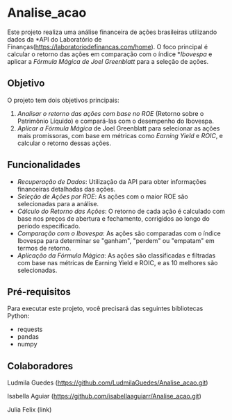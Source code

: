 # Analise_acao

Este projeto realiza uma análise financeira de ações brasileiras utilizando dados da *API do Laboratório de Finanças(https://laboratoriodefinancas.com/home). O foco principal é calcular o retorno das ações em comparação com o índice **Ibovespa* e aplicar a *Fórmula Mágica de Joel Greenblatt* para a seleção de ações.

## Objetivo

O projeto tem dois objetivos principais:

1. *Analisar o retorno das ações com base no ROE* (Retorno sobre o Patrimônio Líquido) e compará-las com o desempenho do Ibovespa.
2. *Aplicar a Fórmula Mágica* de Joel Greenblatt para selecionar as ações mais promissoras, com base em métricas como *Earning Yield* e *ROIC*, e calcular o retorno dessas ações.

## Funcionalidades

- *Recuperação de Dados*: Utilização da API para obter informações financeiras detalhadas das ações.
- *Seleção de Ações por ROE*: As ações com o maior ROE são selecionadas para a análise.
- *Cálculo do Retorno das Ações*: O retorno de cada ação é calculado com base nos preços de abertura e fechamento, corrigidos ao longo do período especificado.
- *Comparação com o Ibovespa*: As ações são comparadas com o índice Ibovespa para determinar se "ganham", "perdem" ou "empatam" em termos de retorno.
- *Aplicação da Fórmula Mágica*: As ações são classificadas e filtradas com base nas métricas de Earning Yield e ROIC, e as 10 melhores são selecionadas.

## Pré-requisitos

Para executar este projeto, você precisará das seguintes bibliotecas Python:

- requests
- pandas
- numpy

## Colaboradores
Ludmila Guedes (https://github.com/LudmilaGuedes/Analise_acao.git)

Isabella Aguiar (https://github.com/isabellaaguiarr/Analise_acao.git)

Julia Felix (link)